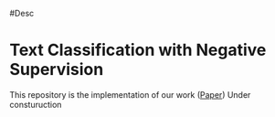 #Desc
# Text Classification with Negative Supervision
This repository is the implementation of our work ([Paper](https://www.aclweb.org/anthology/2020.acl-main.33/))
Under consturuction